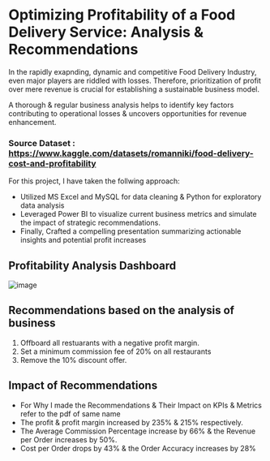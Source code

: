 # Optimizing Profitability of a Food Delivery Service: Analysis & Recommendations 
In the rapidly exapnding, dynamic and competitive Food Delivery Industry, even major players are riddled with losses. Therefore, prioritization of profit over mere revenue is crucial for establishing a sustainable business model.

A thorough & regular business analysis helps to identify key factors contributing to operational losses & uncovers opportunities for revenue enhancement.


### Source Dataset : https://www.kaggle.com/datasets/romanniki/food-delivery-cost-and-profitability


For this project, I have taken the follwing approach:
- Utilized MS Excel and MySQL for data cleaning & Python for exploratory data analysis
- Leveraged Power BI to visualize current business metrics and simulate the impact of strategic recommendations.
- Finally, Crafted a compelling presentation summarizing actionable insights and potential profit increases



## Profitability Analysis Dashboard 
![image](https://github.com/sneha1803/profitability_food_delivery/assets/139860645/efb0a509-a82e-4a7d-a1ff-324a27e7f194)



## Recommendations based on the analysis of business
1. Offboard all restuarants with a negative profit margin.
2. Set a minimum commission fee of 20% on all restaurants
3. Remove the 10% discount offer.
 

## Impact of Recommendations
- For Why I made the Recommendations & Their Impact on KPIs & Metrics refer to the pdf of same name
- The profit & profit margin increased by 235% & 215% respectively.
- The Average Commission Percentage increase by 66% & the Revenue per Order increases by 50%.
- Cost per Order drops by 43% & the Order Accuracy increases by 28%
